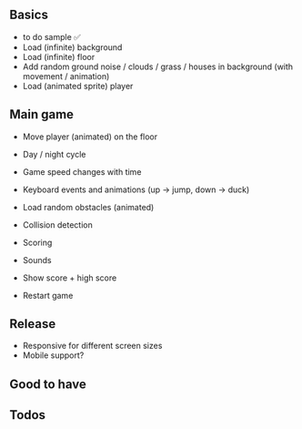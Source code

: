 
## Basics

- to do sample ✅
- Load (infinite) background
- Load (infinite) floor
- Add random ground noise / clouds / grass / houses in background  (with movement / animation)
- Load (animated sprite) player


## Main game

- Move player (animated) on the floor
- Day / night cycle
- Game speed changes with time

- Keyboard events and animations (up -> jump, down -> duck)
- Load random obstacles (animated)
- Collision detection
- Scoring
- Sounds
- Show score + high score
- Restart game

## Release

- Responsive for different screen sizes
- Mobile support?


## Good to have



## Todos

